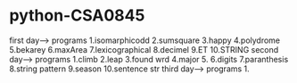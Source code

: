 # python-CSA0845
first day-->
programs
1.isomarphicodd
2.sumsquare
3.happy
4.polydrome
5.bekarey
6.maxArea
7.lexicographical
8.decimel
9.ET
10.STRING
second day-->
programs
1.climb
2.leap
3.found wrd
4.major
5.
6.digits
7.paranthesis
8.string pattern
9.season
10.sentence str
third day-->
programs
1.
